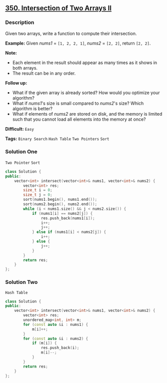 ## [350. Intersection of Two Arrays II](https://leetcode.com/problems/intersection-of-two-arrays-ii/#/description)

### Description

Given two arrays, write a function to compute their intersection.

**Example:**
Given _nums1_ = `[1, 2, 2, 1]`, _nums2_ = `[2, 2]`, return `[2, 2]`.

**Note:**

- Each element in the result should appear as many times as it shows in both arrays.
- The result can be in any order.

**Follow up:**

- What if the given array is already sorted? How would you optimize your algorithm?
- What if _nums1_'s size is small compared to _nums2_'s size? Which algorithm is better?
- What if elements of _nums2_ are stored on disk, and the memory is limited such that you cannot load all elements into the memory at once?

**Difficult:** `Easy`

**Tags:** `Binary Search` `Hash Table` `Two Pointers` `Sort`

### Solution One

`Two Pointer` `Sort`

```c++
class Solution {
public:
    vector<int> intersect(vector<int>& nums1, vector<int>& nums2) {
        vector<int> res;
        size_t i = 0;
        size_t j = 0;
        sort(nums1.begin(), nums1.end());
        sort(nums2.begin(), nums2.end());
        while (i < nums1.size() && j < nums2.size()) {
            if (nums1[i] == nums2[j]) {
                res.push_back(nums1[i]);
                i++;
                j++;
            } else if (nums1[i] < nums2[j]) {
                i++;
            } else {
                j++;
            }
        }
        return res;
    }
};
```

### Solution Two

`Hash Table`

```c++
class Solution {
public:
    vector<int> intersect(vector<int>& nums1, vector<int>& nums2) {
        vector<int> res;
        unordered_map<int, int> m;
        for (const auto &i : nums1) {
            m[i]++;
        }
        for (const auto &i : nums2) {
            if (m[i]) {
                res.push_back(i);
                m[i]--;
            }
        }
        return res;
    }
};
```
